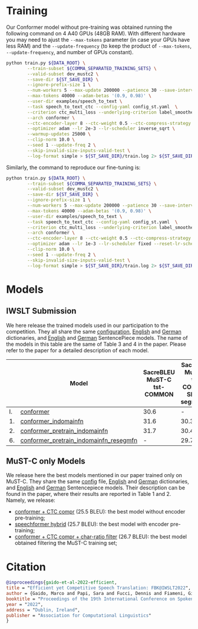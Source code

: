 # Training

Our Conformer model without pre-training was obtained running the following command
on 4 A40 GPUs (48GB RAM). With different hardware you may need to ajust the `--max-tokens` parameter
(in case your GPUs have less RAM) and the `--update-frequency` 
(to keep the product of `--max-tokens`, `--update-frequency`, and number of GPUs constant).


```bash
python train.py ${DATA_ROOT} \
        --train-subset ${COMMA_SEPARATED_TRAINING_SETS} \
	    --valid-subset dev_mustc2 \
        --save-dir ${ST_SAVE_DIR} \
	    --ignore-prefix-size 1 \
        --num-workers 5 --max-update 200000 --patience 30 --save-interval-updates 1000 \
        --max-tokens 40000 --adam-betas '(0.9, 0.98)' \
        --user-dir examples/speech_to_text \
        --task speech_to_text_ctc --config-yaml config_st.yaml  \
        --criterion ctc_multi_loss --underlying-criterion label_smoothed_cross_entropy --label-smoothing 0.1 \
        --arch conformer \
        --ctc-encoder-layer 8 --ctc-weight 0.5 --ctc-compress-strategy avg \
        --optimizer adam --lr 2e-3 --lr-scheduler inverse_sqrt \
        --warmup-updates 25000 \
        --clip-norm 10.0 \
        --seed 1 --update-freq 2 \
        --skip-invalid-size-inputs-valid-test \
        --log-format simple > ${ST_SAVE_DIR}/train.log 2> ${ST_SAVE_DIR}/train.err
```

Similarly, the command to reproduce our fine-tuning is:

```bash
python train.py ${DATA_ROOT} \
        --train-subset ${COMMA_SEPARATED_TRAINING_SETS} \
	    --valid-subset dev_mustc2 \
        --save-dir ${ST_SAVE_DIR} \
	    --ignore-prefix-size 1 \
        --num-workers 5 --max-update 200000 --patience 30 --save-interval-updates 1000 \
        --max-tokens 40000 --adam-betas '(0.9, 0.98)' \
        --user-dir examples/speech_to_text \
        --task speech_to_text_ctc --config-yaml config_st.yaml  \
        --criterion ctc_multi_loss --underlying-criterion label_smoothed_cross_entropy --label-smoothing 0.1 \
        --arch conformer \
        --ctc-encoder-layer 8 --ctc-weight 0.5 --ctc-compress-strategy avg \
        --optimizer adam --lr 1e-3 --lr-scheduler fixed --reset-lr-scheduler --reset-optimizer --reset-dataloader \
        --clip-norm 10.0 \
        --seed 1 --update-freq 2 \
        --skip-invalid-size-inputs-valid-test \
        --log-format simple > ${ST_SAVE_DIR}/train.log 2> ${ST_SAVE_DIR}/train.err
```


# Models

## IWSLT Submission

We here release the trained models used in our participation to the competition.
They all share the same [configuration](https://drive.google.com/file/d/1xkmIxVs7qXgqqTAWXq0Cy1PCiGKL6gpx/view?usp=sharing),
[English](https://drive.google.com/file/d/125QgkB0YrcqKVBHwtizxZgt6FOkWPnt2/view?usp=sharing) and 
[German](https://drive.google.com/file/d/1zu0XFgRCUtCPz_okeModLizjW_QBZHF5/view?usp=sharing) dictionaries,
and [English](https://drive.google.com/file/d/1hB2djsdj2jj6-TXSScfnhw_F55m4XyZt/view?usp=sharing) and 
[German](https://drive.google.com/file/d/1bBKjG8KXJ3LfsHJrdAiAasF7V26otzmr/view?usp=sharing)
SentencePiece models.
The name of the models in this table are the same of Table 3 and 4 in the paper.
Please refer to the paper for a detailed description of each model.


| | Model | SacreBLEU MuST-C tst-COMMON | SacreBLEU MuST-C tst-COMMON SHAS-segmented |
|---|---|---|---|
| I. | [conformer](https://drive.google.com/file/d/1xreJg9fTb2Y0NRa1tHu0I9smzEpAsBX5/view?usp=sharing) | 30.6  | - |
| 1. | [conformer_indomainfn](https://drive.google.com/file/d/1QqwvAz07HCO2gvDBILfpthVWTi98XngY/view?usp=sharing) | 31.6  | 30.3 |
| 2. | [conformer_pretrain_indomainfn](https://drive.google.com/file/d/1Q8tlaBh5xiFEwGU7YGpuyB3K7c-OWq-p/view?usp=sharing) | 31.7 | 30.4 |
| 6. | [conformer_pretrain_indomainfn_resegmfn](https://drive.google.com/file/d/11A4nJxUuCe7VDH-trJN4uDp4XgIk50Gd/view?usp=sharing) | - | 29.7 |

## MuST-C only Models

We release here the best models mentioned in our paper trained only on MuST-C.
They share the same [config](https://drive.google.com/file/d/1ODBDkqdVjUKZmRivkT5_Iecc2KfYGzQj/view?usp=sharing)
file, [English](https://drive.google.com/file/d/19F1LLQfZsbv_KdBOCIo9zIPXixQBEdKM/view?usp=sharing)
and [German](https://drive.google.com/file/d/1GPhKDS9235tWFtNOJlFXXk2nlYtjqpqq/view?usp=sharing)
dictionaries, and 
[English](https://drive.google.com/file/d/1DdrERury5BNlGpWHE20KwTLNd6WQhGkl/view?usp=sharing)
and [German](https://drive.google.com/file/d/1C-y1zQ4DL1qhqgaQKiS3FK7fupygkpzq/view?usp=sharing)
Sentencepiece models.
Their description can be found in the paper, where  their results are reported in Table 1 and 2.
Namely, we release:

 - [conformer + CTC compr](https://drive.google.com/file/d/10sCbfFfgmkYKsV-kjMvyiZj8ZZYc-11v/view?usp=sharing) (25.5 BLEU): the best model without encoder pre-training;
 - [speechformer hybrid](https://drive.google.com/file/d/1RJPMmwg23tOL-H7ObPUACna603Vf0-yT/view?usp=sharing) (25.7 BLEU): the best model with encoder pre-training;
 - [conformer + CTC compr + char-ratio filter](https://drive.google.com/file/d/1pQAKYTCwi0dcBqWcD48TWKnSAj4k0dTK/view?usp=sharing) (26.7 BLEU): the best model obtained filtering the MuST-C training set; 

# Citation

```bibtex
@inproceedings{gaido-et-al-2022-efficient,
title = "Efficient yet Competitive Speech Translation: FBK@IWSLT2022",
author = {Gaido, Marco and Papi, Sara and Fucci, Dennis and Fiameni, Giuseppe and Negri, Matteo and Turchi, Marco},
booktitle = "Proceedings of the 19th International Conference on Spoken Language Translation (IWSLT 2022)",
year = "2022",
address = "Dublin, Ireland",
publisher = "Association for Computational Linguistics"
}
```